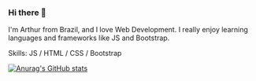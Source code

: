 ### Hi there 👋

I'm Arthur from Brazil, and I love Web Development. I really enjoy learning languages and frameworks like JS and Bootstrap.

Skills:  JS / HTML / CSS / Bootstrap

[![Anurag's GitHub stats](https://github-readme-stats.vercel.app/api?username=arthurvns)](https://github.com/anuraghazra/github-readme-stats)


